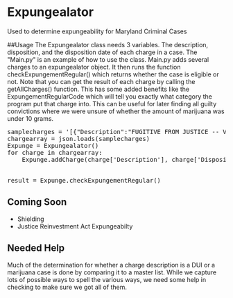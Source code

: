 # Expungealator
Used to determine expungeability for Maryland Criminal Cases

##Usage
The Expungealator class needs 3 variables. The description, disposition, and the disposition date of each charge in a case. The "Main.py" is an example of how to use the class. Main.py adds
several charges to an expungealator object. It then runs the function checkExpungementRegular() which returns whether the case is eligible or not. Note that you can get the result of each
charge by calling the getAllCharges() function. This has some added benefits like the ExpungementRegularCode which will tell you exactly what category the program put that charge into. This can be useful
for later finding all guilty convictions where we were unsure of whether the amount of marijuana was under 10 grams.
<pre>
samplecharges = '[{"Description":"FUGITIVE FROM JUSTICE -- VA","Disposition":"DISMISSED","DispositionDate":"2005-04-22"},{"Description":"RESISTING ARREST","Disposition":"STET","DispositionDate":"1992-09-02"},{"Description":"MAL DEST PROP\/VALU LESS 300","Disposition":"STET","DispositionDate":"1992-09-02"}]'
chargearray = json.loads(samplecharges)
Expunge = Expungealator()
for charge in chargearray:
    Expunge.addCharge(charge['Description'], charge['Disposition'], charge['DispositionDate'])


result = Expunge.checkExpungementRegular()
</pre>

## Coming Soon
- Shielding
- Justice Reinvestment Act Expungeabilty

## Needed Help
Much of the determination for whether a charge description is a DUI or a marijuana case is done by comparing it to a master list. While we capture lots of possible ways to spell the various ways,
we need some help in checking to make sure we got all of them.